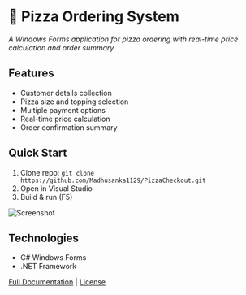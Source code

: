 # 🍕 Pizza Ordering System

*A Windows Forms application for pizza ordering with real-time price calculation and order summary.*

## Features
- Customer details collection
- Pizza size and topping selection
- Multiple payment options
- Real-time price calculation
- Order confirmation summary

## Quick Start
1. Clone repo: `git clone https://github.com/Madhusanka1129/PizzaCheckout.git`
2. Open in Visual Studio
3. Build & run (F5)

![Screenshot](Capture.PNG)

## Technologies
- C# Windows Forms
- .NET Framework

[Full Documentation](#) | [License](LICENSE)
